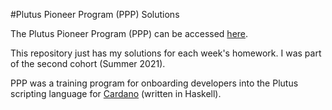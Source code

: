 #Plutus Pioneer Program (PPP) Solutions

The Plutus Pioneer Program (PPP) can be accessed [here](https://github.com/input-output-hk/plutus-pioneer-program).

This repository just has my solutions for each week's homework. I was part of the second cohort (Summer 2021).

PPP was a training program for onboarding developers into the Plutus scripting language for [Cardano](cardano.org) (written in Haskell).

